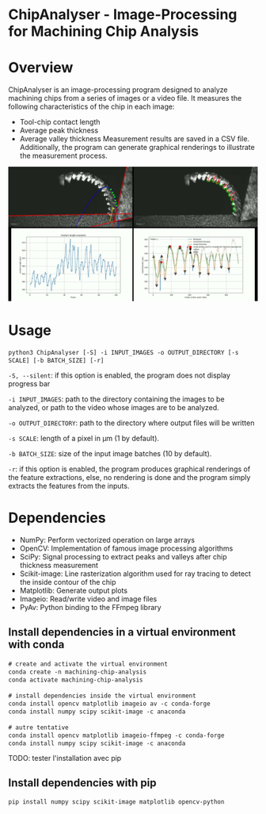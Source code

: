ChipAnalyser - Image-Processing for Machining Chip Analysis
===========================================================

# Overview
ChipAnalyser is an image-processing program designed to analyze machining chips from a series of images or a video file. It measures the following characteristics of the chip in each image:
- Tool-chip contact length
- Average peak thickness
- Average valley thickness
Measurement results are saved in a CSV file. Additionally, the program can generate graphical renderings to illustrate the measurement process.

[![Watch the demo video](https://raw.githubusercontent.com/VictorLaugt/MachiningChipAnalyser/master/demo_video/thumbnail.jpg)](https://raw.githubusercontent.com/VictorLaugt/MachiningChipAnalyser/master/demo_video/demo.mp4)


# Usage
```shell
python3 ChipAnalyser [-S] -i INPUT_IMAGES -o OUTPUT_DIRECTORY [-s SCALE] [-b BATCH_SIZE] [-r]
```
`-S, --silent`: if this option is enabled, the program does not display progress bar

`-i INPUT_IMAGES`: path to the directory containing the images to be analyzed, or path to the video whose images are to be analyzed.

`-o OUTPUT_DIRECTORY`: path to the directory where output files will be written

`-s SCALE`: length of a pixel in µm (1 by default).

`-b BATCH_SIZE`: size of the input image batches (10 by default).

`-r`: if this option is enabled, the program produces graphical renderings of the feature extractions, else, no rendering is done and the program simply extracts the features from the inputs.


# Dependencies
- NumPy: Perform vectorized operation on large arrays
- OpenCV: Implementation of famous image processing algorithms
- SciPy: Signal processing to extract peaks and valleys after chip thickness measurement
- Scikit-image: Line rasterization algorithm used for ray tracing to detect the inside contour of the chip
- Matplotlib: Generate output plots
- Imageio: Read/write video and image files
- PyAv: Python binding to the FFmpeg library

## Install dependencies in a virtual environment with conda
```shell
# create and activate the virtual environment
conda create -n machining-chip-analysis
conda activate machining-chip-analysis

# install dependencies inside the virtual environment
conda install opencv matplotlib imageio av -c conda-forge
conda install numpy scipy scikit-image -c anaconda

# autre tentative
conda install opencv matplotlib imageio-ffmpeg -c conda-forge
conda install numpy scipy scikit-image -c anaconda
```

TODO: tester l'installation avec pip
## Install dependencies with pip
```shell
pip install numpy scipy scikit-image matplotlib opencv-python
```
